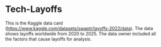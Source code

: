 # Tech-Layoffs
This is the Kaggle data card (https://www.kaggle.com/datasets/swaptr/layoffs-2022/data). The data shows layoffs worldwide from 2020 to 2025. The data owner included all the factors that cause layoffs for analysis.

